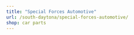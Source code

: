 ```yaml
---
title: "Special Forces Automotive"
url: /south-daytona/special-forces-automotive/
shop: car parts
---
```

